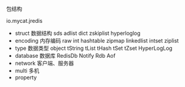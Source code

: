 包结构

io.mycat.jredis
- struct 数据结构
    sds
    adlist
    dict
    zskiplist
    hyperloglog
- encoding 内存编码
    raw
    int
    hashtable
    zipmap
    linkedlist
    intset
    ziplist
- type 数据类型
    object
    tString
    tList
    tHash
    tSet
    tZset
    HyperLogLog
- database 数据库
    RedisDb
    Notify
    Rdb
    Aof
- network 客户端、服务器
- multi 多机
- property
